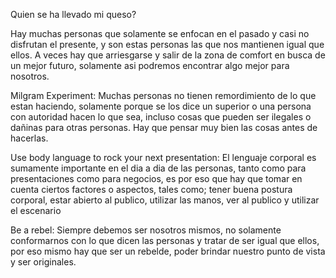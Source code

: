 Quien se ha llevado mi queso?

Hay muchas personas que solamente se enfocan en el pasado y casi no disfrutan el presente, y son estas personas las que nos mantienen igual que ellos. A veces hay que arriesgarse y salir de la zona de comfort en busca de un mejor futuro, solamente asi podremos encontrar algo mejor para nosotros.

Milgram Experiment:
Muchas personas no tienen remordimiento de lo que estan haciendo, solamente porque se los dice un superior o una persona con autoridad hacen lo que sea, incluso cosas que pueden ser ilegales o dañinas para otras personas. Hay que pensar muy bien las cosas antes de hacerlas.

Use body language to rock your next presentation:
El lenguaje corporal es sumamente importante en el dia a dia de las personas, tanto como para presentaciones como para negocios, es por eso que hay que tomar en cuenta ciertos factores o aspectos, tales como; tener buena postura corporal, estar abierto al publico, utilizar las manos, ver al publico y utilizar el escenario

Be a rebel:
Siempre debemos ser nosotros mismos, no solamente conformarnos con lo que dicen las personas y tratar de ser igual que ellos, por eso mismo hay que ser un rebelde, poder brindar nuestro punto de vista y ser originales.
